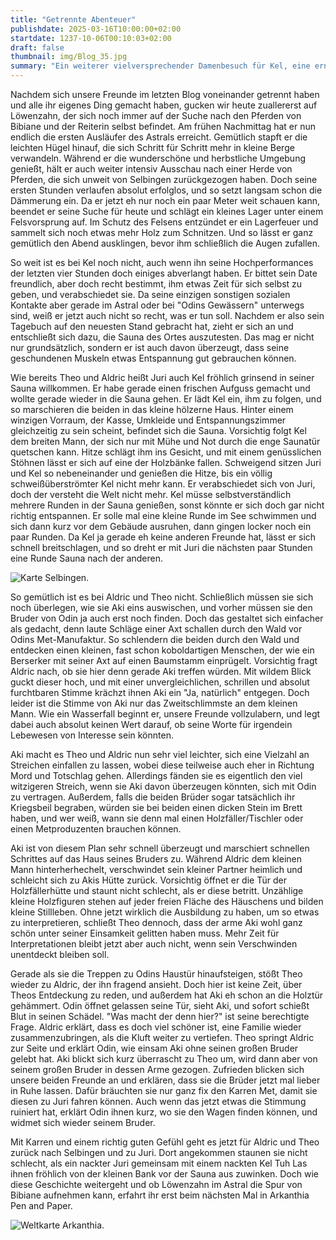 ```yaml
---
title: "Getrennte Abenteuer"
publishdate: 2025-03-16T10:00:00+02:00
startdate: 1237-10-06T00:10:03+02:00
draft: false
thumbnail: img/Blog_35.jpg
summary: "Ein weiterer vielversprechender Damenbesuch für Kel, eine ernüchternde Entdeckung für Löwenzahn in den Stallungen von Bibiane und ein absoluter Top-Deal bei Odins Met-Manufaktur – so unterschiedlich verlief das letzte Abenteuer unserer vier Helden. Ob sie sich allerdings heute auch wiedertreffen und sich von ihren Abenteuern erzählen können, oder weitere erleben, erfahrt ihr hier:"
---
```


Nachdem sich unsere Freunde im letzten Blog voneinander getrennt haben und alle ihr eigenes Ding gemacht haben, gucken wir heute zuallererst auf Löwenzahn, der sich noch immer auf der Suche nach den Pferden von Bibiane und der Reiterin selbst befindet. Am frühen Nachmittag hat er nun endlich die ersten Ausläufer des Astrals erreicht. Gemütlich stapft er die leichten Hügel hinauf, die sich Schritt für Schritt mehr in kleine Berge verwandeln. Während er die wunderschöne und herbstliche Umgebung genießt, hält er auch weiter intensiv Ausschau nach einer Herde von Pferden, die sich unweit von Selbingen zurückgezogen haben. Doch seine ersten Stunden verlaufen absolut erfolglos, und so setzt langsam schon die Dämmerung ein. Da er jetzt eh nur noch ein paar Meter weit schauen kann, beendet er seine Suche für heute und schlägt ein kleines Lager unter einem Felsvorsprung auf. Im Schutz des Felsens entzündet er ein Lagerfeuer und sammelt sich noch etwas mehr Holz zum Schnitzen. Und so lässt er ganz gemütlich den Abend ausklingen, bevor ihm schließlich die Augen zufallen.

So weit ist es bei Kel noch nicht, auch wenn ihn seine Hochperformances der letzten vier Stunden doch einiges abverlangt haben. Er bittet sein Date freundlich, aber doch recht bestimmt, ihm etwas Zeit für sich selbst zu geben, und verabschiedet sie. Da seine einzigen sonstigen sozialen Kontakte aber gerade im Astral oder bei "Odins Gewässern" unterwegs sind, weiß er jetzt auch nicht so recht, was er tun soll. Nachdem er also sein Tagebuch auf den neuesten Stand gebracht hat, zieht er sich an und entschließt sich dazu, die Sauna des Ortes auszutesten. Das mag er nicht nur grundsätzlich, sondern er ist auch davon überzeugt, dass seine geschundenen Muskeln etwas Entspannung gut gebrauchen können.

Wie bereits Theo und Aldric heißt Juri auch Kel fröhlich grinsend in seiner Sauna willkommen. Er habe gerade einen frischen Aufguss gemacht und wollte gerade wieder in die Sauna gehen. Er lädt Kel ein, ihm zu folgen, und so marschieren die beiden in das kleine hölzerne Haus. Hinter einem winzigen Vorraum, der Kasse, Umkleide und Entspannungszimmer gleichzeitig zu sein scheint, befindet sich die Sauna. Vorsichtig folgt Kel dem breiten Mann, der sich nur mit Mühe und Not durch die enge Saunatür quetschen kann. Hitze schlägt ihm ins Gesicht, und mit einem genüsslichen Stöhnen lässt er sich auf eine der Holzbänke fallen. Schweigend sitzen Juri und Kel so nebeneinander und genießen die Hitze, bis ein völlig schweißüberströmter Kel nicht mehr kann. Er verabschiedet sich von Juri, doch der versteht die Welt nicht mehr. Kel müsse selbstverständlich mehrere Runden in der Sauna genießen, sonst könnte er sich doch gar nicht richtig entspannen. Er solle mal eine kleine Runde im See schwimmen und sich dann kurz vor dem Gebäude ausruhen, dann gingen locker noch ein paar Runden. Da Kel ja gerade eh keine anderen Freunde hat, lässt er sich schnell breitschlagen, und so dreht er mit Juri die nächsten paar Stunden eine Runde Sauna nach der anderen.
<div class="img-max center">
  <img class="img-fluid" title="Karte Selbingen" alt="Karte Selbingen." src="/img/selbingen.jpg" />
</div>

So gemütlich ist es bei Aldric und Theo nicht. Schließlich müssen sie sich noch überlegen, wie sie Aki eins auswischen, und vorher müssen sie den Bruder von Odin ja auch erst noch finden. Doch das gestaltet sich einfacher als gedacht, denn laute Schläge einer Axt schallen durch den Wald vor Odins Met-Manufaktur. So schlendern die beiden durch den Wald und entdecken einen kleinen, fast schon koboldartigen Menschen, der wie ein Berserker mit seiner Axt auf einen Baumstamm einprügelt. Vorsichtig fragt Aldric nach, ob sie hier denn gerade Aki treffen würden. Mit wildem Blick guckt dieser hoch, und mit einer unvergleichlichen, schrillen und absolut furchtbaren Stimme krächzt ihnen Aki ein "Ja, natürlich" entgegen. Doch leider ist die Stimme von Aki nur das Zweitschlimmste an dem kleinen Mann. Wie ein Wasserfall beginnt er, unsere Freunde vollzulabern, und legt dabei auch absolut keinen Wert darauf, ob seine Worte für irgendein Lebewesen von Interesse sein könnten.

Aki macht es Theo und Aldric nun sehr viel leichter, sich eine Vielzahl an Streichen einfallen zu lassen, wobei diese teilweise auch eher in Richtung Mord und Totschlag gehen. Allerdings fänden sie es eigentlich den viel witzigeren Streich, wenn sie Aki davon überzeugen könnten, sich mit Odin zu vertragen. Außerdem, falls die beiden Brüder sogar tatsächlich ihr Kriegsbeil begraben, würden sie bei beiden einen dicken Stein im Brett haben, und wer weiß, wann sie denn mal einen Holzfäller/Tischler oder einen Metproduzenten brauchen können.

Aki ist von diesem Plan sehr schnell überzeugt und marschiert schnellen Schrittes auf das Haus seines Bruders zu. Während Aldric dem kleinen Mann hinterherhechelt, verschwindet sein kleiner Partner heimlich und schleicht sich zu Akis Hütte zurück. Vorsichtig öffnet er die Tür der Holzfällerhütte und staunt nicht schlecht, als er diese betritt. Unzählige kleine Holzfiguren stehen auf jeder freien Fläche des Häuschens und bilden kleine Stillleben. Ohne jetzt wirklich die Ausbildung zu haben, um so etwas zu interpretieren, schließt Theo dennoch, dass der arme Aki wohl ganz schön unter seiner Einsamkeit gelitten haben muss. Mehr Zeit für Interpretationen bleibt jetzt aber auch nicht, wenn sein Verschwinden unentdeckt bleiben soll.

Gerade als sie die Treppen zu Odins Haustür hinaufsteigen, stößt Theo wieder zu Aldric, der ihn fragend ansieht. Doch hier ist keine Zeit, über Theos Entdeckung zu reden, und außerdem hat Aki eh schon an die Holztür gehämmert. Odin öffnet gelassen seine Tür, sieht Aki, und sofort schießt Blut in seinen Schädel. "Was macht der denn hier?" ist seine berechtigte Frage. Aldric erklärt, dass es doch viel schöner ist, eine Familie wieder zusammenzubringen, als die Kluft weiter zu vertiefen. Theo springt Aldric zur Seite und erklärt Odin, wie einsam Aki ohne seinen großen Bruder gelebt hat. Aki blickt sich kurz überrascht zu Theo um, wird dann aber von seinem großen Bruder in dessen Arme gezogen. Zufrieden blicken sich unsere beiden Freunde an und erklären, dass sie die Brüder jetzt mal lieber in Ruhe lassen. Dafür bräuchten sie nur ganz fix den Karren Met, damit sie diesen zu Juri fahren können. Auch wenn das jetzt etwas die Stimmung ruiniert hat, erklärt Odin ihnen kurz, wo sie den Wagen finden können, und widmet sich wieder seinem Bruder.

Mit Karren und einem richtig guten Gefühl geht es jetzt für Aldric und Theo zurück nach Selbingen und zu Juri. Dort angekommen staunen sie nicht schlecht, als ein nackter Juri gemeinsam mit einem nackten Kel Tuh Las ihnen fröhlich von der kleinen Bank vor der Sauna aus zuwinken. Doch wie diese Geschichte weitergeht und ob Löwenzahn im Astral die Spur von Bibiane aufnehmen kann, erfahrt ihr erst beim nächsten Mal in Arkanthia Pen and Paper.

<div class="img-max center">
  <img class="img-fluid" title="Weltkarte Arkanthia" alt="Weltkarte Arkanthia." src="/img/Arkanthia_Full_Map_Selbingen_Astral_und_Aki.jpg" />
</div>
